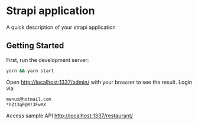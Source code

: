 # Strapi application

A quick description of your strapi application

## Getting Started

First, run the development server:

```bash
yarn && yarn start
```

Open [http://localhost:1337/admin/](http://localhost:1337/admin/) with your browser to see the result.
Login via:

```bash
menux@hotmail.com
*hZt3qF@R!3FwXX
```

Access sample API [http://localhost:1337/restaurant/](http://localhost:1337/restaurant/)

